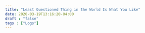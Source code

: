 ```yaml
---
title: "Least Questioned Thing in the World Is What You Like"
date: 2020-03-19T13:16:20-04:00
draft : "false"
tags : ["Logs"]
---
```


<!--more-->


<!--
1 read

2 write

3 music

4 sing

5 YT Vizzies

6 P Call

7 Dance workout

8 POLIW.AT Blog

9 Archive

10 FF L&L

11 Friends & Fam

12 Love & Legacy

 -->
